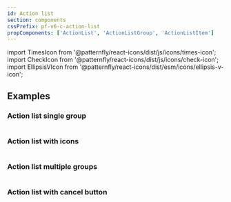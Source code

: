 ```yaml
---
id: Action list
section: components
cssPrefix: pf-v6-c-action-list
propComponents: ['ActionList', 'ActionListGroup', 'ActionListItem']
---
```


import TimesIcon from '@patternfly/react-icons/dist/js/icons/times-icon';
import CheckIcon from '@patternfly/react-icons/dist/js/icons/check-icon';
import EllipsisVIcon from '@patternfly/react-icons/dist/esm/icons/ellipsis-v-icon';

## Examples

### Action list single group

```ts file="ActionListSingleGroup.tsx"

```

### Action list with icons

```ts file="./ActionListWithIcons.tsx"

```

### Action list multiple groups

```ts file="./ActionListMultipleGroups.tsx"

```

### Action list with cancel button

```ts file="./ActionListWithCancelButton.tsx"

```
